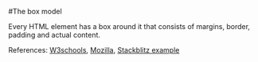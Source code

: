 #The box model

Every HTML element has a box around it that consists of margins, 
border, padding and actual content.

References: [W3schools](https://www.w3schools.com/css/css_boxmodel.asp), [Mozilla](https://developer.mozilla.org/en-US/docs/Learn/CSS/Building_blocks/The_box_model),
[Stackblitz example](https://stackblitz.com/edit/js-ghsw1z?file=style.css)
